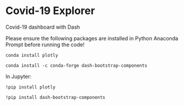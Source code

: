 # Covid-19 Explorer

Covid-19 dashboard with Dash

Please ensure the following packages are installed in Python Anaconda Prompt before running the code!

``conda install plotly``

``conda install -c conda-forge dash-bootstrap-components``

In Jupyter:

``!pip install plotly``

``!pip install dash-bootstrap-components``
